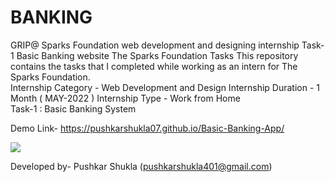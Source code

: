 # BANKING                                         
GRIP@ Sparks Foundation web development and designing internship 
Task-1 Basic Banking website The Sparks Foundation Tasks This repository contains the tasks that I completed while working as an intern for The Sparks Foundation.  
Internship Category - Web Development and Design 
Internship Duration - 1 Month ( MAY-2022 ) 
Internship Type - Work from Home  
Task-1 : Basic Banking System


Demo Link- https://pushkarshukla07.github.io/Basic-Banking-App/


<p float="center">
  <img src="demo_vedio.gif" />
</p>

Developed by- Pushkar Shukla (pushkarshukla401@gmail.com)
